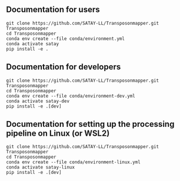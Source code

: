 ## Documentation for users

```
git clone https://github.com/SATAY-LL/Transposonmapper.git Transposonmapper
cd Transposonmapper
conda env create --file conda/environment.yml
conda activate satay
pip install -e .
```


## Documentation for developers

```
git clone https://github.com/SATAY-LL/Transposonmapper.git Transposonmapper
cd Transposonmapper
conda env create --file conda/environment-dev.yml
conda activate satay-dev
pip install -e .[dev]
```

## Documentation for setting up the processing pipeline on Linux (or WSL2)
```
git clone https://github.com/SATAY-LL/Transposonmapper.git Transposonmapper
cd Transposonmapper
conda env create --file conda/environment-linux.yml
conda activate satay-linux
pip install -e .[dev]

```
